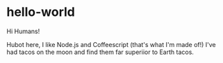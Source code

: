 # hello-world

Hi Humans!

Hubot here, I like Node.js and Coffeescript (that's what I'm made of!)
I've had tacos on the moon and find them far superiior to Earth tacos.
